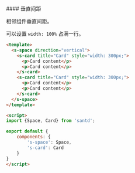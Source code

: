 <codebox>
#### 垂直间距

相邻组件垂直间距。

可以设置 `width: 100%` 占满一行。

```html
<template>
  <s-space direction="vertical">
    <s-card title="Card" style="width: 300px;">
      <p>Card content</p>
      <p>Card content</p>
    </s-card>
    <s-card title="Card" style="width: 300px;">
      <p>Card content</p>
      <p>Card content</p>
    </s-card>
  </s-space>
</template>

<script>
import {Space, Card} from 'santd';

export default {
    components: {
        's-space': Space,
        's-card': Card
    }
}
</script>
```
</codebox>
